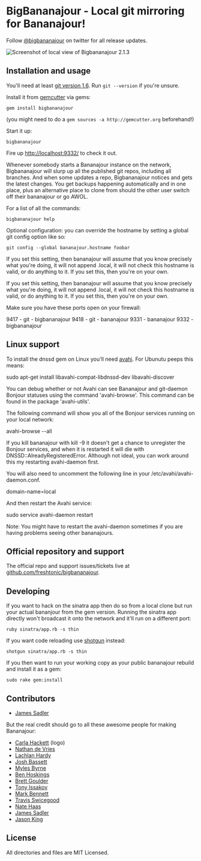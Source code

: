 BigBananajour - Local git mirroring for Bananajour!
===================================================

Follow [@bigbananajour](http://twitter.com/bigbananajour) on twitter for all release updates.

![Screenshot of local view of Bigbananajour 2.1.3](http://cloud.github.com/downloads/freshtonic/bigbananajour/screenshot.png)

Installation and usage
----------------------

You'll need at least [git version 1.6](http://git-scm.com/). Run `git --version` if you're unsure.

Install it from [gemcutter](http://gemcutter.org/) via gems:

    gem install bigbananajour

(you might need to do a `gem sources -a http://gemcutter.org` beforehand!)

Start it up:

    bigbananajour
    
Fire up [http://localhost:9332/](http://localhost:9332/) to check it out.

Whenever somebody starts a Bananajour instance on the network, Bigbananajour will slurp up all the published git repos, including all branches.
And when some updates a repo, Bigbananajour notices and gets the latest changes.  You get backups happening automatically and in one place,
plus an alternative place to clone from should the other user switch off their bananajour or go AWOL.

For a list of all the commands:

    bigbananajour help

Optional configuration: you can override the hostname by setting a global git config option like so:

    git config --global bananajour.hostname foobar

If you set this setting, then bananajour will assume that you know precisely what you're doing, it will not append .local, it will not check this hostname is valid, or do anything to it.  If you set this, then you're on your own.

If you set this setting, then bananajour will assume that you know precisely what you're doing, it will not append .local, it will not check this hostname is valid, or do anything to it.  If you set this, then you're on your own.

Make sure you have these ports open on your firewall:

9417 - git - bigbananajour
9418 - git - bananajour
9331 - bananajour
9332 - bigbananajour

Linux support
-------------

To install the dnssd gem on Linux you'll need [avahi](http://avahi.org/). For Ubunutu peeps this means:

  sudo apt-get install libavahi-compat-libdnssd-dev libavahi-discover

You can debug whether or not Avahi can see Bananajour and git-daemon Bonjour statuses using the command 'avahi-browse'.  This command can be found in the package 'avahi-utils'.

The following command will show you all of the Bonjour services running on your local network:

  avahi-browse --all

If you kill bananajour with kill -9 it doesn't get a chance to unregister the Bonjour services, and when it is restarted it will die with DNSSD::AlreadyRegisteredError.  Although not ideal, you can work around this my restarting avahi-daemon first.

You will also need to uncomment the following line in your /etc/avahi/avahi-daemon.conf.

  domain-name=local

And then restart the Avahi service:

  sudo service avahi-daemon restart

Note: You might have to restart the avahi-daemon sometimes if you are having problems seeing other bananajours.


Official repository and support
-------------------------------

The official repo and support issues/tickets live at [github.com/freshtonic/bigbananajour](http://github.com/freshtonic/bigbananajour).

Developing
----------

If you want to hack on the sinatra app then do so from a local clone but run your actual bananjour from the gem version. Running the sinatra app directly won't broadcast it onto the network and it'll run on a different port:

    ruby sinatra/app.rb -s thin

If you want code reloading use [shotgun](http://github.com/rtomayko/shotgun) instead:

    shotgun sinatra/app.rb -s thin

If you then want to run your working copy as your public bananajour rebuild and install it as a gem:

    sudo rake gem:install

Contributors
------------

* [James Sadler](http://github.com/freshtonic)

But the real credit should go to all these awesome people for making Bananajour:

* [Carla Hackett](http://carlahackettdesign.com/) (logo)
* [Nathan de Vries](http://github.com/atnan)
* [Lachlan Hardy](http://github.com/lachlanhardy)
* [Josh Bassett](http://github.com/nullobject)
* [Myles Byrne](http://github.com/quackingduck)
* [Ben Hoskings](http://github.com/benhoskings)
* [Brett Goulder](http://github.com/brettgo1)
* [Tony Issakov](https://github.com/tissak)
* [Mark Bennett](http://github.com/MarkBennett)
* [Travis Swicegood](http://github.com/tswicegood)
* [Nate Haas](http://github.com/natehaas)
* [James Sadler](http://github.com/freshtonic)
* [Jason King](http://github.com/JasonKing)

License
-------

All directories and files are MIT Licensed.

